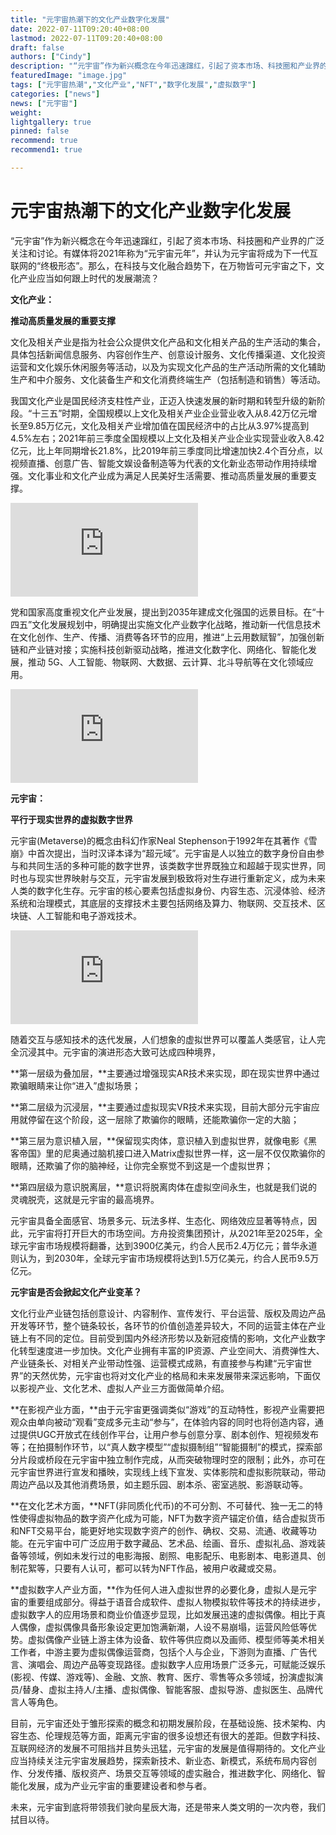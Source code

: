 ```yaml
---
title: "元宇宙热潮下的文化产业数字化发展"
date: 2022-07-11T09:20:40+08:00
lastmod: 2022-07-11T09:20:40+08:00
draft: false
authors: ["Cindy"]
description: "“元宇宙”作为新兴概念在今年迅速蹿红，引起了资本市场、科技圈和产业界的广泛关注和讨论。有媒体将2021年称为“元宇宙元年”，并认为元宇宙将成为下一代互联网的“终极形态”"
featuredImage: "image.jpg"
tags: ["元宇宙热潮","文化产业","NFT","数字化发展","虚拟数字"]
categories: ["news"]
news: ["元宇宙"]
weight: 
lightgallery: true
pinned: false
recommend: true
recommend1: true

---
```


# 元宇宙热潮下的文化产业数字化发展

“元宇宙”作为新兴概念在今年迅速蹿红，引起了资本市场、科技圈和产业界的广泛关注和讨论。有媒体将2021年称为“元宇宙元年”，并认为元宇宙将成为下一代互联网的“终极形态”。那么，在科技与文化融合趋势下，在万物皆可元宇宙之下，文化产业应当如何跟上时代的发展潮流？

**文化产业：**

**推动高质量发展的重要支撑**

文化及相关产业是指为社会公众提供文化产品和文化相关产品的生产活动的集合，具体包括新闻信息服务、内容创作生产、创意设计服务、文化传播渠道、文化投资运营和文化娱乐休闲服务等活动，以及为实现文化产品的生产活动所需的文化辅助生产和中介服务、文化装备生产和文化消费终端生产（包括制造和销售）等活动。

我国文化产业是国民经济支柱性产业，正迈入快速发展的新时期和转型升级的新阶段。“十三五”时期，全国规模以上文化及相关产业企业营业收入从8.42万亿元增长至9.85万亿元，文化及相关产业增加值在国民经济中的占比从3.97%提高到4.5%左右；2021年前三季度全国规模以上文化及相关产业企业实现营业收入8.42亿元，比上年同期增长21.8%，比2019年前三季度同比增速加快2.4个百分点，以视频直播、创意广告、智能文娱设备制造等为代表的文化新业态带动作用持续增强。文化事业和文化产业成为满足人民美好生活需要、推动高质量发展的重要支撑。



![img](http://i1.go2yd.com/image.php?url=0a2KqP8ff0&docid=0a2KqPKz&source=oppobrowser&requestid=fe_oppobrowser_1657505014681&type=webp)





党和国家高度重视文化产业发展，提出到2035年建成文化强国的远景目标。在“十四五”文化发展规划中，明确提出实施文化产业数字化战略，推动新一代信息技术在文化创作、生产、传播、消费等各环节的应用，推进“上云用数赋智”，加强创新链和产业链对接；实施科技创新驱动战略，推进文化数字化、网络化、智能化发展，推动 5G、人工智能、物联网、大数据、云计算、北斗导航等在文化领域应用。



![img](http://i1.go2yd.com/image.php?url=0a2KqPrN9t&docid=0a2KqPKz&source=oppobrowser&requestid=fe_oppobrowser_1657505014681&type=webp)





**元宇宙：**

**平行于现实世界的虚拟数字世界**

元宇宙(Metaverse)的概念由科幻作家Neal Stephenson于1992年在其著作《雪崩》中首次提出，当时汉译本译为“超元域”。元宇宙是人以独立的数字身份自由参与和共同生活的多种可能的数字世界，该类数字世界既独立和超越于现实世界，同时也与现实世界映射与交互，元宇宙发展到极致将对生存进行重新定义，成为未来人类的数字化生存。元宇宙的核心要素包括虚拟身份、内容生态、沉浸体验、经济系统和治理模式，其底层的支撑技术主要包括网络及算力、物联网、交互技术、区块链、人工智能和电子游戏技术。



![img](http://i1.go2yd.com/image.php?url=0a2KqPWWzm&docid=0a2KqPKz&source=oppobrowser&requestid=fe_oppobrowser_1657505014681&type=webp)





随着交互与感知技术的迭代发展，人们想象的虚拟世界可以覆盖人类感官，让人完全沉浸其中。元宇宙的演进形态大致可达成四种境界，

**第一层级为叠加层，**主要通过增强现实AR技术来实现，即在现实世界中通过欺骗眼睛来让你“进入”虚拟场景；

**第二层级为沉浸层，**主要通过虚拟现实VR技术来实现，目前大部分元宇宙应用就停留在这个阶段，这一层除了欺骗你的眼睛，还能欺骗你一定的大脑；

**第三层为意识植入层，**保留现实肉体，意识植入到虚拟世界，就像电影《黑客帝国》里的尼奥通过脑机接口进入Matrix虚拟世界一样，这一层不仅仅欺骗你的眼睛，还欺骗了你的脑神经，让你完全察觉不到这是一个虚拟世界；

**第四层级为意识脱离层，**意识将脱离肉体在虚拟空间永生，也就是我们说的灵魂脱壳，这就是元宇宙的最高境界。

元宇宙具备全面感官、场景多元、玩法多样、生态化、网络效应显著等特点，因此，元宇宙将打开巨大的市场空间。方舟投资集团预计，从2021年至2025年，全球元宇宙市场规模将翻番，达到3900亿美元，约合人民币2.4万亿元；普华永道则认为，到2030年，全球元宇宙市场规模将达到1.5万亿美元，约合人民币9.5万亿元。

**元宇宙是否会掀起文化产业变革？**

文化行业产业链包括创意设计、内容制作、宣传发行、平台运营、版权及周边产品开发等环节，整个链条较长，各环节的价值创造差异较大，不同的运营主体在产业链上有不同的定位。目前受到国内外经济形势以及新冠疫情的影响，文化产业数字化转型速度进一步加快。文化产业拥有丰富的IP资源、产业空间大、消费弹性大、产业链条长、对相关产业带动性强、运营模式成熟，有直接参与构建“元宇宙世界”的天然优势，元宇宙也将对文化产业的格局和未来发展带来深远影响，下面仅以影视产业、文化艺术、虚拟人产业三方面做简单介绍。

**在影视产业方面，**由于元宇宙更强调类似“游戏”的互动特性，影视产业需要把观众由单向被动“观看”变成多元主动“参与”，在体验内容的同时也将创造内容，通过提供UGC开放式在线创作平台，让用户参与创意分享、剧本创作、短视频发布等；在拍摄制作环节，以“真人数字模型”“虚拟摄制组”“智能摄制”的模式，探索部分片段或桥段在元宇宙中独立制作完成，从而突破物理时空的限制；此外，亦可在元宇宙世界进行宣发和播映，实现线上线下宣发、实体影院和虚拟影院联动，带动周边产品以及其他消费场景，如主题乐园、剧本杀、密室逃脱、影游联动等。

**在文化艺术方面，**NFT(非同质化代币)的不可分割、不可替代、独一无二的特性使得虚拟物品的数字资产化成为可能，NFT为数字资产锚定价值，结合虚拟货币和NFT交易平台，能更好地实现数字资产的创作、确权、交易、流通、收藏等功能。在元宇宙中可广泛应用于数字藏品、艺术品、绘画、音乐、虚拟礼品、游戏装备等领域，例如未发行过的电影海报、剧照、电影配乐、电影剧本、电影道具、创制花絮等，只要有人认可，都可以转为NFT作品，被用户收藏或交易。

**虚拟数字人产业方面，**作为任何人进入虚拟世界的必要化身，虚拟人是元宇宙的重要组成部分。得益于语音合成软件、虚拟人物模拟软件等技术的持续进步，虚拟数字人的应用场景和商业价值逐步显现，比如发展迅速的虚拟偶像。相比于真人偶像，虚拟偶像具备形象设定更加饱满新潮，人设不易崩塌，运营风险低等优势。虚拟偶像产业链上游主体为设备、软件等供应商以及画师、模型师等美术相关工作者，中游主要为虚拟偶像运营商，包括个人与企业，下游则为直播、广告代言、演唱会、周边产品等变现路径。虚拟数字人应用场景广泛多元，可赋能泛娱乐(影视、传媒、游戏等)、金融、文旅、教育、医疗、零售等众多领域，扮演虚拟演员/替身、虚拟主持人/主播、虚拟偶像、智能客服、虚拟导游、虚拟医生、品牌代言人等角色。

目前，元宇宙还处于雏形探索的概念和初期发展阶段，在基础设施、技术架构、内容生态、伦理规范等方面，距离元宇宙的很多设想还有很大的差距。但数字科技、互联网经济的发展不可阻挡并且势头迅猛，元宇宙的发展是值得期待的。文化产业应当持续关注元宇宙发展趋势，探索新技术、新业态、新模式，系统布局内容创作、分发传播、版权资产、场景交互等领域的虚实融合，推进数字化、网络化、智能化发展，成为产业元宇宙的重要建设者和参与者。

未来，元宇宙到底将带领我们驶向星辰大海，还是带来人类文明的一次内卷，我们拭目以待。